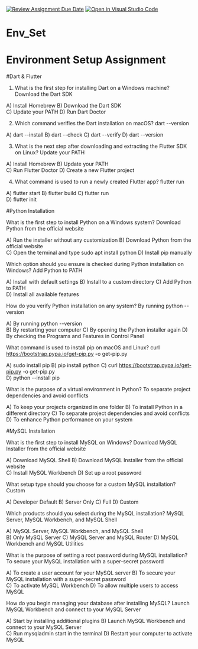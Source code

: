 [![Review Assignment Due Date](https://classroom.github.com/assets/deadline-readme-button-22041afd0340ce965d47ae6ef1cefeee28c7c493a6346c4f15d667ab976d596c.svg)](https://classroom.github.com/a/vnsr1XuU)
[![Open in Visual Studio Code](https://classroom.github.com/assets/open-in-vscode-2e0aaae1b6195c2367325f4f02e2d04e9abb55f0b24a779b69b11b9e10269abc.svg)](https://classroom.github.com/online_ide?assignment_repo_id=15624965&assignment_repo_type=AssignmentRepo)
# Env_Set

# Environment Setup Assignment

#Dart & Flutter

1. What is the first step for installing Dart on a Windows machine?   Download the Dart SDK 

A) Install Homebrew
B) Download the Dart SDK                                          
C) Update your PATH
D) Run Dart Doctor


2. Which command verifies the Dart installation on macOS?  dart --version 

A) dart --install
B) dart --check
C) dart --verify
D) dart --version                                  


3. What is the next step after downloading and extracting the Flutter SDK on Linux?  Update your PATH

A) Install Homebrew
B) Update your PATH                                   
C) Run Flutter Doctor
D) Create a new Flutter project


4. What command is used to run a newly created Flutter app? flutter run

A) flutter start
B) flutter build
C) flutter run                             
D) flutter init


#Python Installation

What is the first step to install Python on a Windows system?   Download Python from the official website  

A) Run the installer without any customization
B) Download Python from the official website                                             
C) Open the terminal and type sudo apt install python
D) Install pip manually

Which option should you ensure is checked during Python installation on Windows?  Add Python to PATH   

A) Install with default settings
B) Install to a custom directory
C) Add Python to PATH                                                            
D) Install all available features

How do you verify Python installation on any system? By running python --version  

A) By running python --version                                                 
B) By restarting your computer
C) By opening the Python installer again
D) By checking the Programs and Features in Control Panel

What command is used to install pip on macOS and Linux?  curl https://bootstrap.pypa.io/get-pip.py -o get-pip.py   

A) sudo install pip
B) pip install python
C) curl https://bootstrap.pypa.io/get-pip.py -o get-pip.py                      
D) python --install pip
 
What is the purpose of a virtual environment in Python?  To separate project dependencies and avoid conflicts

A) To keep your projects organized in one folder
B) To install Python in a different directory
C) To separate project dependencies and avoid conflicts                            
D) To enhance Python performance on your system

#MySQL Installation

What is the first step to install MySQL on Windows?   Download MySQL Installer from the official website 

A) Download MySQL Shell
B) Download MySQL Installer from the official website                                   
C) Install MySQL Workbench
D) Set up a root password

What setup type should you choose for a custom MySQL installation? Custom

A) Developer Default
B) Server Only
C) Full
D) Custom                                                                           

Which products should you select during the MySQL installation?  MySQL Server, MySQL Workbench, and MySQL Shell 

A) MySQL Server, MySQL Workbench, and MySQL Shell                                    
B) Only MySQL Server
C) MySQL Server and MySQL Router
D) MySQL Workbench and MySQL Utilities

What is the purpose of setting a root password during MySQL installation? To secure your MySQL installation with a super-secret password  

A) To create a user account for your MySQL server
B) To secure your MySQL installation with a super-secret password                           
C) To activate MySQL Workbench 
D) To allow multiple users to access MySQL

How do you begin managing your database after installing MySQL? Launch MySQL Workbench and connect to your MySQL Server 

A) Start by installing additional plugins
B) Launch MySQL Workbench and connect to your MySQL Server                                       
C) Run mysqladmin start in the terminal
D) Restart your computer to activate MySQL
